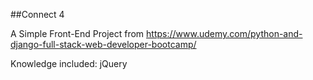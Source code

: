 ##Connect 4

 A Simple Front-End Project from https://www.udemy.com/python-and-django-full-stack-web-developer-bootcamp/
 
 Knowledge included: jQuery
